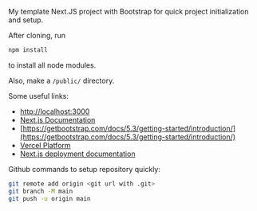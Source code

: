 My template Next.JS project with Bootstrap for quick project initialization and setup.

After cloning, run
```bash
npm install
```
to install all node modules.

Also, make a `/public/` directory.

Some useful links:
- [http://localhost:3000](http://localhost:3000)
- [Next.js Documentation](https://nextjs.org/docs)
- [https://getbootstrap.com/docs/5.3/getting-started/introduction/](https://getbootstrap.com/docs/5.3/getting-started/introduction/)
- [Vercel Platform](https://vercel.com/new?utm_medium=default-template&filter=next.js&utm_source=create-next-app&utm_campaign=create-next-app-readme)
- [Next.js deployment documentation](https://nextjs.org/docs/deployment)

Github commands to setup repository quickly:
```bash
git remote add origin <git url with .git>
git branch -M main
git push -u origin main
```